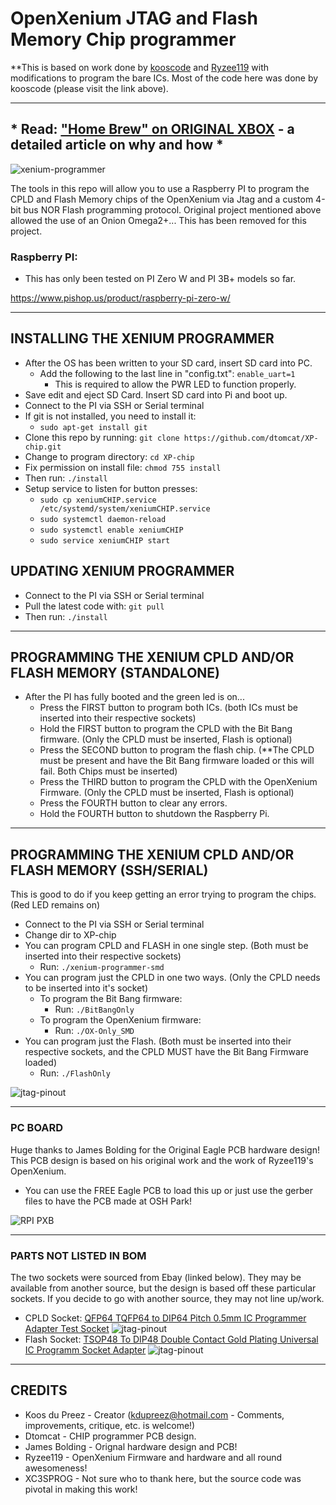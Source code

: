# OpenXenium JTAG and Flash Memory Chip programmer

**This is based on work done by [kooscode](https://github.com/kooscode/xenium-programmer) and [Ryzee119](https://github.com/ryzee119/openxenium) with modifications to program the bare ICs.  Most of the code here was done by kooscode (please visit the link above).

--------------

## * Read: ["Home Brew" on ORIGINAL XBOX](XBOX.md) - a detailed article on why and how *

![xenium-programmer](images/xenium-flash.jpg)

The tools in this repo will allow you to use a Raspberry PI to program the CPLD and Flash Memory chips of the OpenXenium via Jtag and a custom 4-bit bus NOR Flash programming protocol.
Original project mentioned above allowed the use of an Onion Omega2+... This has been removed for this project. 


### Raspberry PI:
- This has only been tested on PI Zero W and PI 3B+ models so far.

https://www.pishop.us/product/raspberry-pi-zero-w/

-------------
## INSTALLING THE XENIUM PROGRAMMER

- After the OS has been written to your SD card, insert SD card into PC.
    - Add the following to the last line in "config.txt":   `enable_uart=1`
        - This is required to allow the PWR LED to function properly.
- Save edit and eject SD Card.  Insert SD card into Pi and boot up.
- Connect to the PI via SSH or Serial terminal
- If git is not installed, you need to install it:
    - `sudo apt-get install git`
- Clone this repo by running: `git clone https://github.com/dtomcat/XP-chip.git`
- Change to program directory: `cd XP-chip`
- Fix permission on install file:  `chmod 755 install`
- Then run: `./install`
- Setup service to listen for button presses:
    - `sudo cp xeniumCHIP.service /etc/systemd/system/xeniumCHIP.service`
    - `sudo systemctl daemon-reload`
    - `sudo systemctl enable xeniumCHIP`
    - `sudo service xeniumCHIP start`

## UPDATING XENIUM PROGRAMMER

- Connect to the PI via SSH or Serial terminal 
- Pull the latest code with: `git pull`
- Then run: `./install` 

-------------
## PROGRAMMING THE XENIUM CPLD AND/OR FLASH MEMORY (STANDALONE)

- After the PI has fully booted and the green led is on...
    - Press the FIRST button to program both ICs. (both ICs must be inserted into their respective sockets)
    - Hold the FIRST button to program the CPLD with the Bit Bang firmware. (Only the CPLD must be inserted, Flash is optional)
    - Press the SECOND button to program the flash chip. (**The CPLD must be present and have the Bit Bang firmware loaded or this will fail.  Both Chips must be inserted)
    - Press the THIRD button to program the CPLD with the OpenXenium Firmware. (Only the CPLD must be inserted, Flash is optional)
    - Press the FOURTH button to clear any errors.
    - Hold the FOURTH button to shutdown the Raspberry Pi.

-------------
## PROGRAMMING THE XENIUM CPLD AND/OR FLASH MEMORY (SSH/SERIAL)
This is good to do if you keep getting an error trying to program the chips. (Red LED remains on)

- Connect to the PI via SSH or Serial terminal
- Change dir to XP-chip
- You can program CPLD and FLASH in one single step. (Both must be inserted into their respective sockets)
    - Run: `./xenium-programmer-smd`
- You can program just the CPLD in one two ways. (Only the CPLD needs to be inserted into it's socket)
    - To program the Bit Bang firmware: 
        - Run: `./BitBangOnly`
    - To program the OpenXenium firmware: 
        - Run: `./OX-Only_SMD`
- You can program just the Flash. (Both must be inserted into their respective sockets, and the CPLD MUST have the Bit Bang Firmware loaded)
    - Run: `./FlashOnly`

![jtag-pinout](images/sshot.png)

-------------

### PC BOARD

Huge thanks to James Bolding for the Original Eagle PCB hardware design!
This PCB design is based on his original work and the work of Ryzee119's OpenXenium.  

- You can use the FREE Eagle PCB to load this up or just use the gerber files to have the PCB made at OSH Park!

![RPI PXB](hardware/RaspberryPIZero/images/rpi-top.png)


--------------

### PARTS NOT LISTED IN BOM
The two sockets were sourced from Ebay (linked below).  They may be available from another source, but the design is based off these particular sockets.  If you decide to go with another source, they may not line up/work.

- CPLD Socket: [QFP64 TQFP64 to DIP64 Pitch 0.5mm IC Programmer Adapter Test Socket](https://www.ebay.com/itm/172825294343)
    ![jtag-pinout](images/CPLD_Socket.jpg)
- Flash Socket: [TSOP48 To DIP48 Double Contact Gold Plating Universal IC Programm Socket Adapter](https://www.ebay.com/itm/402764448631)
    ![jtag-pinout](images/FLASH_Socket.jpg)
    

-------------
## CREDITS

- Koos du Preez - Creator (kdupreez@hotmail.com - Comments, improvements, critique, etc. is welcome!)
- Dtomcat - CHIP programmer PCB design.
- James Bolding - Orignal hardware design and PCB!
- Ryzee119 -  OpenXenium Firmware and hardware and all round awesomeness!
- XC3SPROG - Not sure who to thank here, but the source code was pivotal in making this work!

